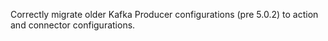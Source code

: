 Correctly migrate older Kafka Producer configurations (pre 5.0.2) to action and connector configurations.
